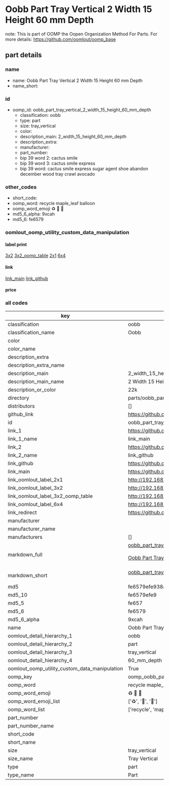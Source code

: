 # Oobb Part Tray Vertical 2 Width 15 Height 60 mm Depth  

note: This is part of OOMP the Oopen Organization Method For Parts. For more details: https://github.com/oomlout/oomp_base

##  part details
  







### name
* name: Oobb Part Tray Vertical 2 Width 15 Height 60 mm Depth
* name_short: 
### id
* oomp_id: oobb_part_tray_vertical_2_width_15_height_60_mm_depth
  * classification: oobb
  * type: part
  * size: tray_vertical
  * color: 
  * description_main: 2_width_15_height_60_mm_depth
  * description_extra: 
  * manufacturer: 
  * part_number: 
  * bip 39 word 2: cactus smile
  * bip 39 word 3: cactus smile express
  * bip 39 word: cactus smile express sugar agent shoe abandon december wood tray crawl avocado

### other_codes
* short_code: 
* oomp_word: recycle maple_leaf balloon
* oomp_word_emoji :recycle: :maple_leaf: :balloon:
* md5_6_alpha: 9xcah
* md5_6: fe6579






### oomlout_oomp_utility_custom_data_manipulation
#### label print
[3x2](http://192.168.1.245:1112/?label=oomp%209xcah)
[3x2_oomp_table](http://192.168.1.108:1112/?label=oomp%209xcah)
[2x1](http://192.168.1.242:1112/?label=oomp%209xcah)
[6x4](http://192.168.1.55:1112/?label=oomp%209xcah)    

#### link

[link_main](https://github.com/oomlout/oomlout_oomp_version_1_messy/tree/main/parts/oobb_part_tray_vertical_2_width_15_height_60_mm_depth) [link_github](https://github.com/oomlout/oomlout_oomp_version_1_messy/tree/main/parts/oobb_part_tray_vertical_2_width_15_height_60_mm_depth)                             

#### price







### all codes 
| key | value |  
| --- | --- |  
| classification | oobb |  
| classification_name | Oobb |  
| color |  |  
| color_name |  |  
| description_extra |  |  
| description_extra_name |  |  
| description_main | 2_width_15_height_60_mm_depth |  
| description_main_name | 2 Width 15 Height 60 mm Depth |  
| description_or_color | 22k |  
| directory | parts/oobb_part_tray_vertical_2_width_15_height_60_mm_depth |  
| distributors | [] |  
| github_link | https://github.com/oomlout/oomlout_oomp_part_src/tree/main/parts/oobb_part_tray_vertical_2_width_15_height_60_mm_depth |  
| id | oobb_part_tray_vertical_2_width_15_height_60_mm_depth |  
| link_1 | https://github.com/oomlout/oomlout_oomp_version_1_messy/tree/main/parts/oobb_part_tray_vertical_2_width_15_height_60_mm_depth |  
| link_1_name | link_main |  
| link_2 | https://github.com/oomlout/oomlout_oomp_version_1_messy/tree/main/parts/oobb_part_tray_vertical_2_width_15_height_60_mm_depth |  
| link_2_name | link_github |  
| link_github | https://github.com/oomlout/oomlout_oomp_version_1_messy/tree/main/parts/oobb_part_tray_vertical_2_width_15_height_60_mm_depth |  
| link_main | https://github.com/oomlout/oomlout_oomp_version_1_messy/tree/main/parts/oobb_part_tray_vertical_2_width_15_height_60_mm_depth |  
| link_oomlout_label_2x1 | http://192.168.1.242:1112/?label=oomp%209xcah |  
| link_oomlout_label_3x2 | http://192.168.1.245:1112/?label=oomp%209xcah |  
| link_oomlout_label_3x2_oomp_table | http://192.168.1.108:1112/?label=oomp%209xcah |  
| link_oomlout_label_6x4 | http://192.168.1.55:1112/?label=oomp%209xcah |  
| link_redirect | https://github.com/oomlout/oomlout_oomp_version_1_messy/tree/main/parts/oobb_part_tray_vertical_2_width_15_height_60_mm_depth |  
| manufacturer |  |  
| manufacturer_name |  |  
| manufacturers | [] |  
| markdown_full | [oobb_part_tray_vertical_2_width_15_height_60_mm_depth](none)<br>[](none)<br>[Oobb Part Tray Vertical 2 Width 15 Height 60 Mm Depth](none)<br><br> |  
| markdown_short | [oobb_part_tray_vertical_2_width_15_height_60_mm_depth](none)<br><br> |  
| md5 | fe6579efe938a00319827d8ca1b32900 |  
| md5_10 | fe6579efe9 |  
| md5_5 | fe657 |  
| md5_6 | fe6579 |  
| md5_6_alpha | 9xcah |  
| name | Oobb Part Tray Vertical 2 Width 15 Height 60 mm Depth |  
| oomlout_detail_hierarchy_1 | oobb |  
| oomlout_detail_hierarchy_2 | part |  
| oomlout_detail_hierarchy_3 | tray_vertical |  
| oomlout_detail_hierarchy_4 | 60_mm_depth |  
| oomlout_oomp_utility_custom_data_manipulation | True |  
| oomp_key | oomp_oobb_part_tray_vertical_2_width_15_height_60_mm_depth |  
| oomp_word | recycle maple_leaf balloon |  
| oomp_word_emoji | :recycle: :maple_leaf: :balloon: |  
| oomp_word_emoji_list | [':recycle:', ':maple_leaf:', ':balloon:'] |  
| oomp_word_list | ['recycle', 'maple_leaf', 'balloon'] |  
| part_number |  |  
| part_number_name |  |  
| short_code |  |  
| short_name |  |  
| size | tray_vertical |  
| size_name | Tray Vertical |  
| type | part |  
| type_name | Part |  
